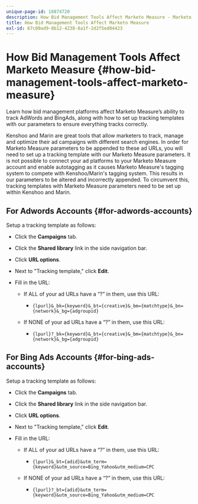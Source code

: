 ```yaml
---
unique-page-id: 18874720
description: How Bid Management Tools Affect Marketo Measure - Marketo Measure - Product Documentation
title: How Bid Management Tools Affect Marketo Measure
exl-id: 67c00ad9-8b12-4238-8a1f-2d2f5ed04423
---
```

# How Bid Management Tools Affect Marketo Measure {#how-bid-management-tools-affect-marketo-measure}

Learn how bid management platforms affect Marketo Measure’s ability to track AdWords and BingAds, along with how to set up tracking templates with our parameters to ensure everything tracks correctly.

Kenshoo and Marin are great tools that allow marketers to track, manage and optimize their ad campaigns with different search engines. In order for Marketo Measure parameters to be appended to these ad URLs, you will need to set up a tracking template with our Marketo Measure parameters. It is not possible to connect your ad platforms to your Marketo Measure account and enable autotagging as it causes Marketo Measure's tagging system to compete with Kenshoo/Marin's tagging system. This results in our parameters to be altered and incorrectly appended. To circumvent this, tracking templates with Marketo Measure parameters need to be set up within Kenshoo and Marin.

## For Adwords Accounts {#for-adwords-accounts}

Setup a tracking template as follows:

* Click the **Campaigns** tab.
* Click the **Shared library** link in the side navigation bar.
* Click **URL options**.
* Next to "Tracking template," click **Edit**.
* Fill in the URL:

    * If ALL of your ad URLs have a “?” in them, use this URL:
        * `{lpurl}&_bk={keyword}&_bt={creative}&_bm={matchtype}&_bn={network}&_bg={adgroupid}`

    * If NONE of your ad URLs have a “?” in them, use this URL:
        * `{lpurl}?_bk={keyword}&_bt={creative}&_bm={matchtype}&_bn={network}&_bg={adgroupid}`

## For Bing Ads Accounts {#for-bing-ads-accounts}

Setup a tracking template as follows:

* Click the **Campaigns** tab.
* Click the **Shared library** link in the side navigation bar.
* Click **URL options**.
* Next to "Tracking template," click **Edit**.
* Fill in the URL:

    * If ALL of your ad URLs have a “?” in them, use this URL:
        * `{lpurl}&_bt={adid}&utm_term={keyword}&utm_source=Bing_Yahoo&utm_medium=CPC`

    * If NONE of your ad URLs have a “?” in them, use this URL:
        * `{lpurl}?_bt={adid}&utm_term={keyword}&utm_source=Bing_Yahoo&utm_medium=CPC`
